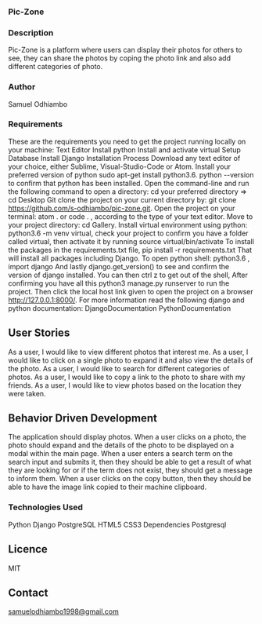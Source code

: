 ### Pic-Zone

### Description
  Pic-Zone is a platform where users can display their photos for others to see, they can share the photos by   coping the photo link and also add different categories of photo.

### Author
  Samuel Odhiambo



### Requirements
  These are the requirements you need to get the project running locally on your machine:
  Text Editor
  Install python
  Install and activate virtual
  Setup Database
  Install Django
  Installation Process
  Download any text editor of your choice, either Sublime, Visual-Studio-Code or Atom.
  Install your preferred version of python
  sudo apt-get install python3.6.
  python --version to confirm that python has been installed.
  Open the command-line and run the following command to open a directory:
  cd your preferred directory => cd Desktop
  Git clone the project on your current directory by:
  git clone https://github.com/s-odhiambo/pic-zone.git.
  Open the project on your terminal:
  atom . or code . , according to the type of your text editor.
  Move to your project directory:
  cd Gallery.
  Install virtual environment using python:
  python3.6 -m venv virtual, check your project to confirm you have a folder called virtual,
  then activate it by running source virtual/bin/activate
  To install the packages in the requirements.txt file,
  pip install -r requirements.txt That will install all packages including Django.
  To open python shell:
  python3.6 ,
  import django
  And lastly django.get_version() to see and confirm the version of django installed.
  You can then ctrl z to get out of the shell,
  After confirming you have all this
  python3 manage.py runserver to run the project.
  Then click the local host link given to open the project on a browser http://127.0.0.1:8000/.
  For more information read the following django and python documentation:
  DjangoDocumentation
  PythonDocumentation

## User Stories
  As a user, I would like to view different photos that interest me.
  As a user, I would like to click on a single photo to expand it and also view the details of the photo.
  As a user, I would like to search for different categories of photos.
  As a user, I would like to copy a link to the photo to share with my friends.
  As a user, I would like to view photos based on the location they were taken.

## Behavior Driven Development
  The application should display photos.
  When a user clicks on a photo, the photo should expand and the details of the photo to be displayed on a modal  within the main page.
  When a user enters a search term on the search input and submits it, then they should be able to get a result   of what they are looking for or if the term does not exist, they should get a message to inform them.
  When a user clicks on the copy button, then they should be able to have the image link copied to their machine  clipboard.
### Technologies Used
  Python
  Django
  PostgreSQL
  HTML5
  CSS3
  Dependencies
  Postgresql

## Licence
  MIT

## Contact
  samuelodhiambo1998@gmail.com